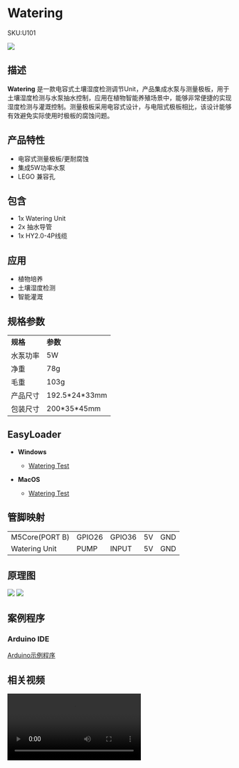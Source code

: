 # Watering

<el-tag effect="plain">SKU:U101</el-tag>

<div class="product_pic"><img src="assets/img/product_pics/unit/watering/watering_01.webp"></div>

## 描述

**Watering** 是一款电容式土壤湿度检测调节Unit，产品集成水泵与测量极板，用于土壤湿度检测与水泵抽水控制，应用在植物智能养殖场景中，能够非常便捷的实现湿度检测与灌溉控制。测量极板采用电容式设计，与电阻式极板相比，该设计能够有效避免实际使用时极板的腐蚀问题。

## 产品特性

- 电容式测量极板/更耐腐蚀
- 集成5W功率水泵
- LEGO 兼容孔

## 包含

- 1x Watering Unit
- 2x 抽水导管
- 1x HY2.0-4P线缆

## 应用

- 植物培养
- 土壤湿度检测
- 智能灌溉

## 规格参数
 
<table>
   <tr style="font-weight:bold">
      <td>规格</td>
      <td>参数</td>
   </tr>
   <tr>
      <td>水泵功率</td>
      <td>5W</td>
   </tr>
   <tr>
      <td>净重</td>
      <td>78g</td>
   </tr>
   <tr>
      <td>毛重</td>
      <td>103g</td>
   </tr>
   <tr>
      <td>产品尺寸</td>
      <td>192.5*24*33mm</td>
   </tr>
   <tr>
      <td>包装尺寸</td>
      <td>200*35*45mm</td>
   </tr>
 </table>

## EasyLoader

- **Windows** 
   - [Watering Test](https://m5stack.oss-cn-shenzhen.aliyuncs.com/EasyLoader/Windows/UNIT/For%20M5Core/EasyLoader_WATERING_UNIT_With_M5Core.exe)

- **MacOS** 
   - [Watering Test](https://m5stack.oss-cn-shenzhen.aliyuncs.com/EasyLoader/MacOS/UNIT/EasyLoader_Watering_UNIT_With_M5Core.dmg)

## 管脚映射

<table>
 <tr><td>M5Core(PORT B)</td><td>GPIO26</td><td>GPIO36</td><td>5V</td><td>GND</td></tr>
 <tr><td>Watering Unit</td><td>PUMP</td><td>INPUT</td><td>5V</td><td>GND</td></tr>
</table>

## 原理图

<img src="assets/img/product_pics/unit/watering/watering_sch_01.webp">
<img src="assets/img/product_pics/unit/watering/watering_sch_02.webp">

## 案例程序

### Arduino IDE

[Arduino示例程序](https://github.com/m5stack/M5Stack/tree/master/examples/Unit/WATERING)

## 相关视频

<video class="video_size" controls>
    <source src="https://m5stack.oss-cn-shenzhen.aliyuncs.com/video/Product_example_video/Unit/WATERING.mp4" type="video/mp4">
</video>

<script>

   var purchase_link = 'https://m5stack.com/products/watering-unit-with-mositure-sensor-and-pump';

   anchor_search(purchase_link);
   scrollFunc();

</script>